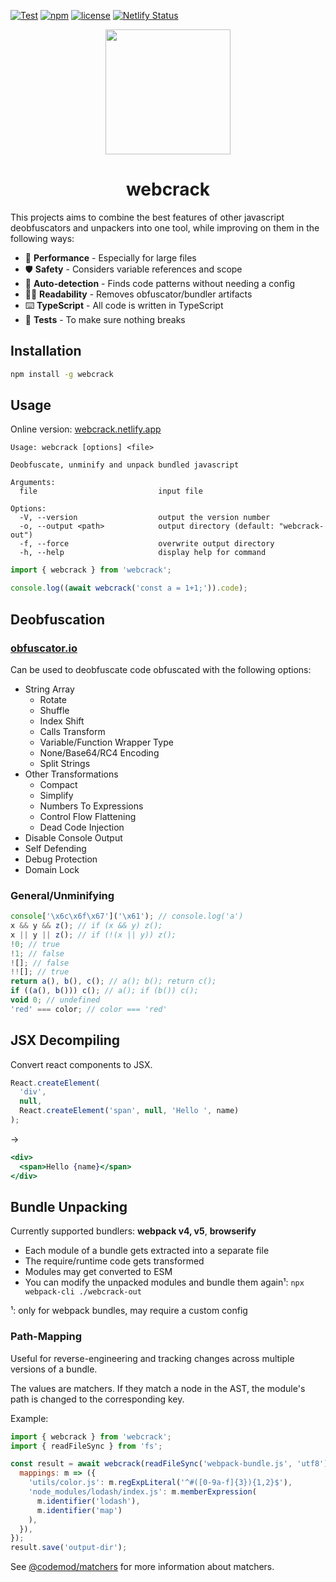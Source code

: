 [![Test](https://github.com/j4k0xb/webcrack/actions/workflows/test.yml/badge.svg)](https://github.com/j4k0xb/webcrack/actions/workflows/test.yml)
[![npm](https://img.shields.io/npm/v/webcrack)](https://www.npmjs.com/package/webcrack)
[![license](https://img.shields.io/github/license/j4k0xb/webcrack)](https://github.com/j4k0xb/webcrack/blob/master/LICENSE)
[![Netlify Status](https://api.netlify.com/api/v1/badges/ba64bf80-7053-4ed8-a282-d3762742c0dd/deploy-status)](https://app.netlify.com/sites/webcrack/deploys)

<p align="center">
  <img src="https://user-images.githubusercontent.com/55899582/231488871-e83fb827-1b25-4ec9-a326-b14244677e87.png" width="200">
</p>

<h1 align="center">webcrack</h1>

This projects aims to combine the best features of other javascript deobfuscators and unpackers into one tool, while improving on them in the following ways:

- 🚀 **Performance** - Especially for large files
- 🛡️ **Safety** - Considers variable references and scope
- 🔬 **Auto-detection** - Finds code patterns without needing a config
- ✍🏻 **Readability** - Removes obfuscator/bundler artifacts
- ⌨️ **TypeScript** - All code is written in TypeScript
- 🧪 **Tests** - To make sure nothing breaks

## Installation

```sh
npm install -g webcrack
```

## Usage

Online version: [webcrack.netlify.app](https://webcrack.netlify.app/)

```text
Usage: webcrack [options] <file>

Deobfuscate, unminify and unpack bundled javascript

Arguments:
  file                           input file

Options:
  -V, --version                  output the version number
  -o, --output <path>            output directory (default: "webcrack-out")
  -f, --force                    overwrite output directory
  -h, --help                     display help for command
```

```js
import { webcrack } from 'webcrack';

console.log((await webcrack('const a = 1+1;')).code);
```

## Deobfuscation

### [obfuscator.io](https://obfuscator.io)

Can be used to deobfuscate code obfuscated with the following options:

- String Array
  - Rotate
  - Shuffle
  - Index Shift
  - Calls Transform
  - Variable/Function Wrapper Type
  - None/Base64/RC4 Encoding
  - Split Strings
- Other Transformations
  - Compact
  - Simplify
  - Numbers To Expressions
  - Control Flow Flattening
  - Dead Code Injection
- Disable Console Output
- Self Defending
- Debug Protection
- Domain Lock

### General/Unminifying

```js
console['\x6c\x6f\x67']('\x61'); // console.log('a')
x && y && z(); // if (x && y) z();
x || y || z(); // if (!(x || y)) z();
!0; // true
!1; // false
![]; // false
!![]; // true
return a(), b(), c(); // a(); b(); return c();
if ((a(), b())) c(); // a(); if (b()) c();
void 0; // undefined
'red' === color; // color === 'red'
```

## JSX Decompiling

Convert react components to JSX.

```js
React.createElement(
  'div',
  null,
  React.createElement('span', null, 'Hello ', name)
);
```

->

```jsx
<div>
  <span>Hello {name}</span>
</div>
```

## Bundle Unpacking

Currently supported bundlers: **webpack v4, v5**, **browserify**

- Each module of a bundle gets extracted into a separate file
- The require/runtime code gets transformed
- Modules may get converted to ESM
- You can modify the unpacked modules and bundle them again¹: `npx webpack-cli ./webcrack-out`

¹: only for webpack bundles, may require a custom config

### Path-Mapping

Useful for reverse-engineering and tracking changes across multiple versions of a bundle.

The values are matchers. If they match a node in the AST, the module's path is changed to the corresponding key.

Example:

```js
import { webcrack } from 'webcrack';
import { readFileSync } from 'fs';

const result = await webcrack(readFileSync('webpack-bundle.js', 'utf8'), {
  mappings: m => ({
    'utils/color.js': m.regExpLiteral('^#([0-9a-f]{3}){1,2}$'),
    'node_modules/lodash/index.js': m.memberExpression(
      m.identifier('lodash'),
      m.identifier('map')
    ),
  }),
});
result.save('output-dir');
```

See [@codemod/matchers](https://github.com/codemod-js/codemod/tree/main/packages/matchers#readme) for more information about matchers.
